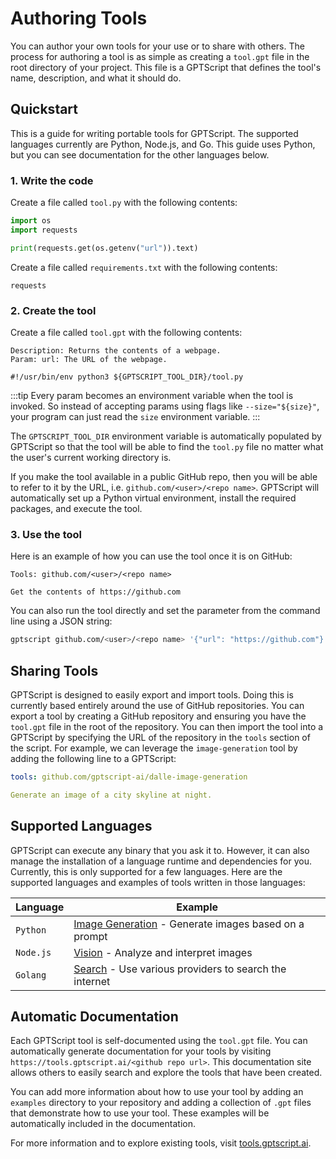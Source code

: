 # Authoring Tools

You can author your own tools for your use or to share with others.
The process for authoring a tool is as simple as creating a `tool.gpt` file in the root directory of your project.
This file is a GPTScript that defines the tool's name, description, and what it should do.

## Quickstart

This is a guide for writing portable tools for GPTScript. The supported languages currently are Python, Node.js, and Go.
This guide uses Python, but you can see documentation for the other languages below.

### 1. Write the code

Create a file called `tool.py` with the following contents:

```python
import os
import requests

print(requests.get(os.getenv("url")).text)
```

Create a file called `requirements.txt` with the following contents:

```
requests
```

### 2. Create the tool

Create a file called `tool.gpt` with the following contents:

```
Description: Returns the contents of a webpage.
Param: url: The URL of the webpage.

#!/usr/bin/env python3 ${GPTSCRIPT_TOOL_DIR}/tool.py
```

:::tip
Every param becomes an environment variable when the tool is invoked. So instead of accepting params using flags like `--size="${size}"`, your program can just read the `size` environment variable.
:::

The `GPTSCRIPT_TOOL_DIR` environment variable is automatically populated by GPTScript so that the tool
will be able to find the `tool.py` file no matter what the user's current working directory is.

If you make the tool available in a public GitHub repo, then you will be able to refer to it by
the URL, i.e. `github.com/<user>/<repo name>`. GPTScript will automatically set up a Python virtual
environment, install the required packages, and execute the tool.

### 3. Use the tool

Here is an example of how you can use the tool once it is on GitHub:

```
Tools: github.com/<user>/<repo name>

Get the contents of https://github.com
```

You can also run the tool directly and set the parameter from the command line using a JSON string:

```bash
gptscript github.com/<user>/<repo name> '{"url": "https://github.com"}'
```

## Sharing Tools

GPTScript is designed to easily export and import tools.
Doing this is currently based entirely around the use of GitHub repositories.
You can export a tool by creating a GitHub repository and ensuring you have the `tool.gpt` file in the root of the repository.
You can then import the tool into a GPTScript by specifying the URL of the repository in the `tools` section of the script.
For example, we can leverage the `image-generation` tool by adding the following line to a GPTScript:

```yaml
tools: github.com/gptscript-ai/dalle-image-generation

Generate an image of a city skyline at night.
```

## Supported Languages

GPTScript can execute any binary that you ask it to.
However, it can also manage the installation of a language runtime and dependencies for you.
Currently, this is only supported for a few languages.
Here are the supported languages and examples of tools written in those languages:

| Language  | Example                                                                                                        |
|-----------|----------------------------------------------------------------------------------------------------------------|
| `Python`  | [Image Generation](https://github.com/gptscript-ai/dalle-image-generation) - Generate images based on a prompt |
| `Node.js` | [Vision](https://github.com/gptscript-ai/gpt4-v-vision) - Analyze and interpret images                         |
| `Golang`  | [Search](https://github.com/gptscript-ai/search) - Use various providers to search the internet                |


## Automatic Documentation

Each GPTScript tool is self-documented using the `tool.gpt` file.
You can automatically generate documentation for your tools by visiting `https://tools.gptscript.ai/<github repo url>`.
This documentation site allows others to easily search and explore the tools that have been created. 

You can add more information about how to use your tool by adding an `examples` directory to your repository and adding a collection of `.gpt` files that demonstrate how to use your tool.
These examples will be automatically included in the documentation.

For more information and to explore existing tools, visit [tools.gptscript.ai](https://tools.gptscript.ai).
